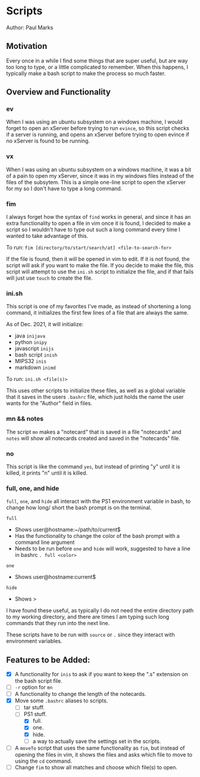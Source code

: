 # Scripts

Author: Paul Marks

## Motivation

Every once in a while I find some things that are super useful, but are way too long to type, or a 
little complicated to remember. When this happens, I typically make a bash script to make the process
so much faster.

## Overview and Functionality

### ev

When I was using an ubuntu subsystem on a windows machine, I would forget to open an xServer before
trying to run `evince`, so this script checks if a server is running, and opens an xServer before trying
to open evince if no xServer is found to be running.

### vx

When I was using an ubuntu subsystem on a windows machine, it was a bit of a pain to open my xServer, 
since it was in my windows files instead of the files of the subsytem. This is a simple one-line script
to open the xServer for my so I don't have to type a long command.

### fim

I always forget how the syntax of `find` works in general, and since it has an extra functionality to
open a file in vim once it is found, I decided to make a script so I wouldn't have to type out such a
long command every time I wanted to take advantage of this.

To run:
`fim [directory/to/start/search/at] <file-to-search-for>`

If the file is found, then it will be opened in vim to edit. If it is not found, the script will ask
if you want to make the file. If you decide to make the file, this script will attempt to use the 
`ini.sh` script to initialize the file, and if that fails will just use `touch` to create the file.

### ini.sh

This script is one of my favorites I've made, as instead of shortening a long command, it initializes
the first few lines of a file that are always the same. 

As of Dec. 2021, it will initialize:

- java `inijava`
- python `inipy`
- javascript `inijs`
- bash script `inish`
- MIPS32 `inis`
- markdown `inimd`

To run:
`ini.sh <file(s)>`

This uses other scripts to initialize these files, as well as a global variable that it saves in the
users `.bashrc` file, which just holds the name the user wants for the "Author" field in files.

### mn && notes

The script `mn` makes a "notecard" that is saved in a file "notecards" and `notes` will show all 
notecards created and saved in the "notecards" file. 

### no

This script is like the command `yes`, but instead of printing "y" until it is killed, it prints "n"
until it is killed.

### full, one, and hide

`full`, `one`, and `hide` all interact with the PS1 environment variable in bash, to change how long/
short the bash prompt is on the terminal.

`full`
- Shows user@hostname:~/path/to/current$ 
- Has the functionality to change the color of the bash prompt with a command line argument
- Needs to be run before `one` and `hide` will work, suggested to have a line in bashrc `. full <color>`

`one`
- Shows user@hostname:current$

`hide`
- Shows >

I have found these useful, as typically I do not need the entire directory path to my working directory,
and there are times I am typing such long commands that they run into the next line.

These scripts have to be run with `source` or `.` since they interact with environment variables.

## Features to be Added:

- [x] A functionality for `inis` to ask if you want to keep the ".s" extension on the bash script file.
- [ ] `-r` option for `mn`
- [ ] A functionality to change the length of the notecards.
- [x] Move some `.bashrc` aliases to scripts.
  - [ ] tar stuff.
  - [ ] PS1 stuff.
    - [x] full.
    - [x] one.
    - [x] hide.
    - [ ] a way to actually save the settings set in the scripts.
- [ ] A `moveTo` script that uses the same functionality as `fim`, but instead of opening the files in
vim, it shows the files and asks which file to move to using the `cd` command.
- [ ] Change `fim` to show all matches and choose which file(s) to open.
